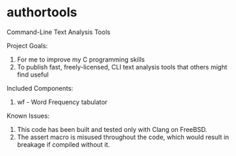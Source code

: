 # authortools
Command-Line Text Analysis Tools

Project Goals:

1. For me to improve my C programming skills
2. To publish fast, freely-licensed, CLI text analysis tools that others might find useful

Included Components:

1. wf - Word Frequency tabulator

Known Issues:

1. This code has been built and tested only with Clang on FreeBSD.
2. The assert macro is misused throughout the code, which would result in breakage if compiled without it.

